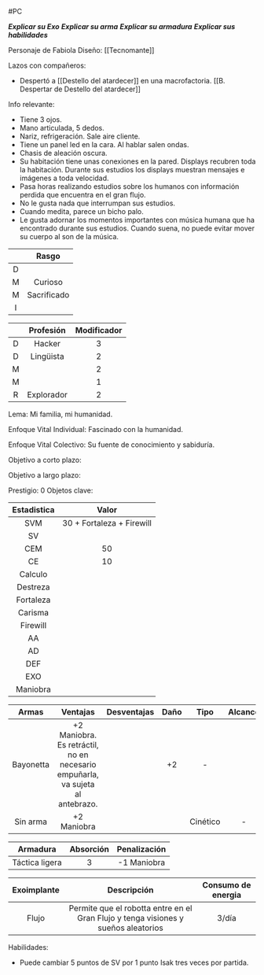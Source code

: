 #PC 

***Explicar su Exo***
***Explicar su arma***
***Explicar su armadura***
***Explicar sus habilidades***


Personaje de Fabiola
Diseño: [[Tecnomante]]

Lazos con compañeros:
- Despertó a [[Destello del atardecer]] en una macrofactoria. [[B. Despertar de Destello del atardecer]]


Info relevante:
- Tiene 3 ojos. 
- Mano articulada, 5 dedos.
-  Nariz, refrigeración. Sale aire cliente.
- Tiene un panel led en la cara. Al hablar salen ondas.
- Chasis de aleación oscura.
- Su habitación tiene unas conexiones en la pared. Displays recubren toda la habitación. Durante sus estudios los displays muestran mensajes e imágenes a toda velocidad.
- Pasa horas realizando estudios sobre los humanos con información perdida que encuentra en el gran flujo.
- No le gusta nada que interrumpan sus estudios. 
- Cuando medita, parece un bicho palo. 
- Le gusta adornar los momentos importantes con música humana que ha encontrado durante sus estudios. Cuando suena, no puede evitar mover su cuerpo al son de la música.



| | Rasgo| 
| :---:| :---:|
| D |  |
| M | Curioso |
| M | Sacrificado |
| I | |


| | Profesión | Modificador | 
| :---:|:---:| :---:|
|D|Hacker |3|
|D|Lingüista |2|
|M||2|
|M| |1|
|R| Explorador |2|

Lema:
Mi familia, mi humanidad.

Enfoque Vital Individual:
Fascinado con la humanidad.

Enfoque Vital Colectivo:
Su fuente de conocimiento y sabiduría.

Objetivo a corto plazo:


Objetivo a largo plazo:


Prestigio: 0
Objetos clave:

| Estadistica | Valor |
| :---:|:---:|
|SVM |30 + Fortaleza + Firewill |
|SV| |
|CEM| 50|
|CE | 10|
|Calculo| |
|Destreza||
|Fortaleza|| 
|Carisma||
|Firewill|| 
|AA||
|AD||
|DEF|| 
|EXO||
|Maniobra|| 


|Armas| Ventajas | Desventajas | Daño | Tipo | Alcance |
|:---:|:---:|:---:|:---:| :---:|:---:|
|Bayonetta| +2 Maniobra. <br /> Es retráctil, no en necesario empuñarla, va sujeta al antebrazo.| | +2 | - |
|Sin arma| +2 Maniobra |  |  | Cinético | - |

|Armadura| Absorción | Penalización |
|:---:|:---:|:---:|
|Táctica ligera| 3 | -1 Maniobra |

|Exoimplante| Descripción | Consumo de energia |
|:---:|:---:|:---:|
|Flujo| Permite que el robotta entre en el Gran Flujo y tenga visiones y sueños aleatorios | 3/día |

Habilidades:
- Puede cambiar 5 puntos de SV por 1 punto Isak tres veces por partida.
